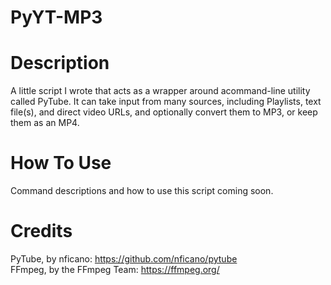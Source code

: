 # PyYT-MP3

# Description
A little script I wrote that acts as a wrapper around acommand-line
utility called PyTube. It can take input from many sources, including
Playlists, text file(s), and direct video URLs, and optionally convert
them to MP3, or keep them as an MP4.

# How To Use
Command descriptions and how to use this script coming soon.

# Credits
PyTube, by nficano: https://github.com/nficano/pytube  
FFmpeg, by the FFmpeg Team: https://ffmpeg.org/  